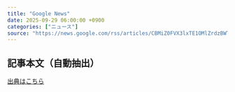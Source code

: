 ```yaml
---
title: "Google News"
date: 2025-09-29 06:00:00 +0900
categories: ["ニュース"]
source: "https://news.google.com/rss/articles/CBMiZ0FVX3lxTE1OMlZrdzBWTFJScVFrUmpURENpTmxELVMzRVg1YmFGMWpWVlktekNZcGZhclJWczZSdG0xQnZQZTZ4ZV90T3FCSUZJQU52M3lRa3JsOGtNa2JSY1pBRzg0REJ5Q2pJODQ?oc=5"
---
```


## 記事本文（自動抽出）
<body class="y0K44d EA71Tc" id="readabilityBody"></body>

[出典はこちら](https://news.google.com/rss/articles/CBMiZ0FVX3lxTE1OMlZrdzBWTFJScVFrUmpURENpTmxELVMzRVg1YmFGMWpWVlktekNZcGZhclJWczZSdG0xQnZQZTZ4ZV90T3FCSUZJQU52M3lRa3JsOGtNa2JSY1pBRzg0REJ5Q2pJODQ?oc=5)
